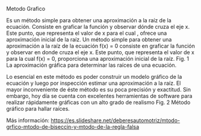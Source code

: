 Metodo Grafico

Es un método simple para obtener una aproximación a la raíz de la ecuación. Consiste en graficar la función y observar dónde cruza el eje x. Este punto, que representa el valor de x para el cual , ofrece una aproximación inicial de la raíz. Un método simple para obtener una aproximación a la raíz de la ecuación f(x) = 0 consiste en graficar la función y observar en donde cruza el eje x. Este punto, que representa el valor de x para la cual f(x) = 0, proporciona una aproximación inicial de la raíz. Fig. 1 La aproximación gráfica para determinar las raíces de una ecuación.

Lo esencial en este método es poder construir un modelo gráfico de la ecuación y luego por inspección estimar una aproximación a la raíz. El mayor inconveniente de éste método es su poca precisión y exactitud. Sin embargo, hoy día se cuenta con excelentes herramientas de software para realizar rápidamente gráficas con un alto grado de realismo Fig. 2 Método gráfico para hallar raíces.

Más información: https://es.slideshare.net/deberesautomotriz/mtodo-grfico-mtodo-de-biseccin-y-mtodo-de-la-regla-falsa
